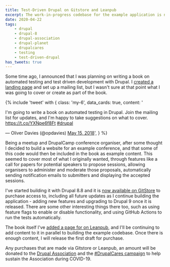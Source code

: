 ```yaml
---
title: Test-Driven Drupal on Gitstore and Leanpub
excerpt: The work-in-progress codebase for the example application is now on Gitstore.
date: 2020-04-22
tags:
    - drupal
    - drupal-8
    - drupal-association
    - drupal-planet
    - drupalcares
    - testing
    - test-driven-drupal
has_tweets: true
---
```


Some time ago, I announced that I was planning on writing a book on automated testing and test driven development with Drupal. I [created a landing page][landing page] and set up a mailing list, but I wasn't sure at that point what I was going to cover or create as part of the book.


{% include 'tweet' with {
    class: 'my-6',
    data_cards: true,
    content: '<p lang="en" dir="ltr">I&#39;m going to write a book on automated testing in Drupal. Join the mailing list for updates, and I&#39;m happy to take suggestions on what to cover. <a href="https://t.co/YXNpe6f8Ft">https://t.co/YXNpe6f8Ft</a> <a href="https://twitter.com/hashtag/drupal?src=hash&amp;ref_src=twsrc%5Etfw">#drupal</a></p>&mdash; Oliver Davies (@opdavies) <a href="https://twitter.com/opdavies/status/996483775994433536?ref_src=twsrc%5Etfw">May 15, 2018</a></blockquote>',
} %}

Being a meetup and DrupalCamp conference organiser, after some thought I decided to build a website for an example conference, and that some of this code would then be included in the book as example content. This seemed to cover most of what I originally wanted, through features like a call for papers for potential speakers to propose sessions, allowing organisers to administer and moderate those proposals, automatically sending notification emails to submitters and displaying the accepted sessions.

I've started building it with Drupal 8.8 and it is [now available on GitStore][gitstore] to purchase access to, including all future updates as I continue building the application - adding new features and upgrading to Drupal 9 once it is released. There are some other interesting things there too, such as using feature flags to enable or disable functionality, and using GitHub Actions to run the tests automatically.

The book itself I've [added a page for on Leanpub][leanpub], and I'll be continuing to add content to it in parallel to building the example codebase. Once there is enough content, I will release the first draft for purchase.

Any purchases that are made via Gitstore or Leanpub, an amount will be donated to the [Drupal Association][] and the [#DrupalCares campaign][drupalcares] to help sustain the Association during COVID-19.

[drupal association]: https://www.drupal.org/association
[drupalcares]: https://www.drupal.org/association/drupal-cares-challenge
[gitstore]: https://enjoy.gitstore.app/repositories/opdavies/test-driven-drupal-conference-app
[landing page]: /test-driven-drupal
[leanpub]: https://leanpub.com/test-driven-drupal
